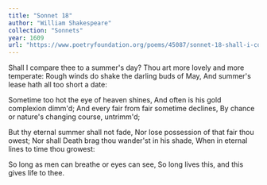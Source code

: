 ```yaml
---
title: "Sonnet 18"
author: "William Shakespeare"
collection: "Sonnets"
year: 1609
url: "https://www.poetryfoundation.org/poems/45087/sonnet-18-shall-i-compare-thee-to-a-summers-day"
---
```


Shall I compare thee to a summer's day?
Thou art more lovely and more temperate:
Rough winds do shake the darling buds of May,
And summer's lease hath all too short a date:

Sometime too hot the eye of heaven shines,
And often is his gold complexion dimm'd;
And every fair from fair sometime declines,
By chance or nature's changing course, untrimm'd;

But thy eternal summer shall not fade,
Nor lose possession of that fair thou owest;
Nor shall Death brag thou wander'st in his shade,
When in eternal lines to time thou growest:

So long as men can breathe or eyes can see,
So long lives this, and this gives life to thee.
